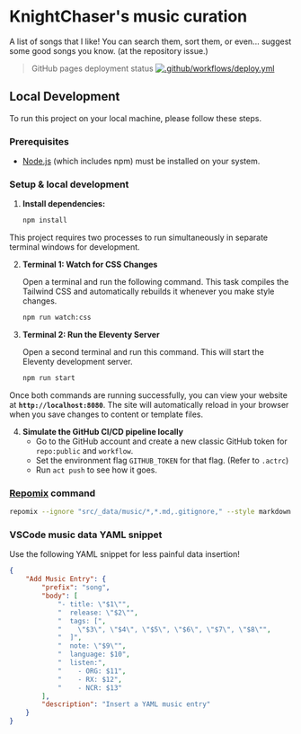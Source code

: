 # KnightChaser's music curation

A list of songs that I like! You can search them, sort them, or even... suggest some good songs you know. (at the repository issue.)

> GitHub pages deployment status
> [![.github/workflows/deploy.yml](https://github.com/KnightChaser/music/actions/workflows/deploy.yml/badge.svg)](https://github.com/KnightChaser/music/actions/workflows/deploy.yml)

## Local Development

To run this project on your local machine, please follow these steps.

### Prerequisites

-   [Node.js](https://nodejs.org/) (which includes npm) must be installed on your system.

### Setup & local development

1.  **Install dependencies:**
    ```bash
    npm install
    ```

This project requires two processes to run simultaneously in separate terminal windows for development.

2.  **Terminal 1: Watch for CSS Changes**

    Open a terminal and run the following command. This task compiles the Tailwind CSS and automatically rebuilds it whenever you make style changes.

    ```bash
    npm run watch:css
    ```

3.  **Terminal 2: Run the Eleventy Server**

    Open a second terminal and run this command. This will start the Eleventy development server.

    ```bash
    npm run start
    ```

Once both commands are running successfully, you can view your website at **`http://localhost:8080`**. The site will automatically reload in your browser when you save changes to content or template files.

4. **Simulate the GitHub CI/CD pipeline locally**
    - Go to the GitHub account and create a new classic GitHub token for `repo:public` and `workflow`.
    - Set the environment flag `GITHUB_TOKEN` for that flag. (Refer to `.actrc`)
    - Run `act push` to see how it goes.

### [Repomix](https://github.com/yamadashy/repomix) command

```bash
repomix --ignore "src/_data/music/*,*.md,.gitignore," --style markdown
```

### VSCode music data YAML snippet

Use the following YAML snippet for less painful data insertion!

```json
{
    "Add Music Entry": {
        "prefix": "song",
        "body": [
            "- title: \"$1\"",
            "  release: \"$2\"",
            "  tags: [",
            "    \"$3\", \"$4\", \"$5\", \"$6\", \"$7\", \"$8\"",
            "  ]",
            "  note: \"$9\"",
            "  language: $10",
            "  listen:",
            "    - ORG: $11",
            "    - RX: $12",
            "    - NCR: $13"
        ],
        "description": "Insert a YAML music entry"
    }
}
```
